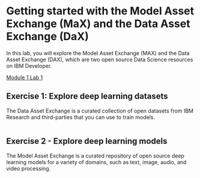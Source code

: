 # Getting started with the Model Asset Exchange (MaX) and the Data Asset Exchange (DaX)

In this lab, you will explore the Model Asset Exchange (MAX) and the Data Asset Exchange (DAX), which are two open source Data Science resources on IBM Developer.

[Module 1 Lab 1](https://author-ide.skills.network/render?token=eyJhbGciOiJIUzI1NiIsInR5cCI6IkpXVCJ9.eyJtZF9pbnN0cnVjdGlvbnNfdXJsIjoiaHR0cHM6Ly9jZi1jb3Vyc2VzLWRhdGEuczMudXMuY2xvdWQtb2JqZWN0LXN0b3JhZ2UuYXBwZG9tYWluLmNsb3VkL0lCTURldmVsb3BlclNraWxsc05ldHdvcmstRFMwMTA1RU4tU2tpbGxzTmV0d29yay9sYWJzL01vZHVsZTEvRFMwMTA1RU4tMS1MYWItRXhwbG9yZSUyMERhdGElMjBTZXRzJTIwYW5kJTIwTW9kZWxzLm1kIiwidG9vbF90eXBlIjoiaW5zdHJ1Y3Rpb25hbC1sYWIiLCJhZG1pbiI6ZmFsc2UsImlhdCI6MTY3NTE1MzE2M30.jtJMGS1pbFgdh3BpgpGTICAkwOQSX1Dxc0WYiNROoNc)

## Exercise 1: Explore deep learning datasets

The Data Asset Exchange is a curated collection of open datasets from IBM Research and third-parties that you can use to train models.

![]()

## Exercise 2 - Explore deep learning models

The Model Asset Exchange is a curated repository of open source deep learning models for a variety of domains, such as text, image, audio, and video processing. 
